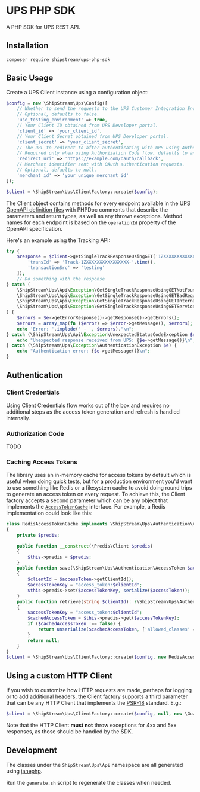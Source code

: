 # UPS PHP SDK

A PHP SDK for UPS REST API.

## Installation

```shell
composer require shipstream/ups-php-sdk
```

## Basic Usage

Create a UPS Client instance using a configuration object:

```php
$config = new \ShipStream\Ups\Config([
    // Whether to send the requests to the UPS Customer Integration Environment instead of the production environment.
    // Optional, defaults to false.
    'use_testing_environment' => true,
    // Your Client ID obtained from UPS Developer portal.
    'client_id' => 'your_client_id',
    // Your Client Secret obtained from UPS Developer portal.
    'client_secret' => 'your_client_secret',
    // The URL to redirect to after authenticating with UPS using Authorization Code flow.
    // Required only when using Authorization Code flow, defaults to an empty string.
    'redirect_uri' => 'https://example.com/oauth/callback',
    // Merchant identifier sent with OAuth authentication requests.
    // Optional, defaults to null.
    'merchant_id' => 'your_unique_merchant_id'
]);

$client = \ShipStream\Ups\ClientFactory::create($config);
```

The Client object contains methods for every endpoint available in the [UPS OpenAPI definition files](./openapi) with 
PHPDoc comments that describe the parameters and return types, as well as any thrown exceptions. 
Method names for each endpoint is based on the `operationId` property of the OpenAPI specification.

Here's an example using the Tracking API:

```php
try {
    $response = $client->getSingleTrackResponseUsingGET('1ZXXXXXXXXXXXXXXXX', $queryParams = [], $headers = [
        'transId' => 'Track-1ZXXXXXXXXXXXXXXXX-'.time(),
        'transactionSrc' => 'testing'
    ]);
    // Do something with the response
} catch (
    \ShipStream\Ups\Api\Exception\GetSingleTrackResponseUsingGETNotFoundException |
    \ShipStream\Ups\Api\Exception\GetSingleTrackResponseUsingGETBadRequestException |
    \ShipStream\Ups\Api\Exception\GetSingleTrackResponseUsingGETInternalServerErrorException |
    \ShipStream\Ups\Api\Exception\GetSingleTrackResponseUsingGETServiceUnavailableException $e
) {
    $errors = $e->getErrorResponse()->getResponse()->getErrors();
    $errors = array_map(fn ($error) => $error->getMessage(), $errors);
    echo 'Error: '.implode(' - ', $errors)."\n";
} catch (\ShipStream\Ups\Api\Exception\UnexpectedStatusCodeException $e) {
    echo "Unexpected response received from UPS: {$e->getMessage()}\n";
} catch (\ShipStream\Ups\Exception\AuthenticationException $e) {
    echo "Authentication error: {$e->getMessage()}\n";
}
```

## Authentication

### Client Credentials

Using Client Credentials flow works out of the box and requires no additional steps as the access token generation and refresh is handled internally.

### Authorization Code

TODO

### Caching Access Tokens

The library uses an in-memory cache for access tokens by default which is useful when doing quick tests, but for a production 
environment you'd want to use something like Redis or a filesystem cache to avoid doing round trips to generate an access token on every request.
To achieve this, the Client factory accepts a second parameter which can be any object that implements the [`AccessTokenCache`](./src/Authentication/AccessTokenCache.php) interface.
For example, a Redis implementation could look like this:

```php
class RedisAccessTokenCache implements \ShipStream\Ups\Authentication\AccessTokenCache
{
    private $predis;

    public function __construct(\Predis\Client $predis)
    {
        $this->predis = $predis;
    }
    public function save(\ShipStream\Ups\Authentication\AccessToken $accessToken)
    {
        $clientId = $accessToken->getClientId();
        $accessTokenKey = "access_token:$clientId";
        $this->predis->set($accessTokenKey, serialize($accessToken));
    }
    public function retrieve(string $clientId): ?\ShipStream\Ups\Authentication\AccessToken
    {
        $accessTokenKey = "access_token:$clientId";
        $cachedAccessToken = $this->predis->get($accessTokenKey);
        if ($cachedAccessToken !== false) {
            return unserialize($cachedAccessToken, ['allowed_classes' => [\ShipStream\Ups\Authentication\AccessToken::class]]);
        }
        return null;
    }
}
$client = \ShipStream\Ups\ClientFactory::create($config, new RedisAccessTokenCache(new \Predis\Client()));
```

## Using a custom HTTP Client

If you wish to customize how HTTP requests are made, perhaps for logging or to add additional headers, the Client factory supports 
a third parameter that can be any HTTP Client that implements the [PSR-18](https://www.php-fig.org/psr/psr-18/) standard. E.g.:

```php
$client = \ShipStream\Ups\ClientFactory::create($config, null, new \GuzzleHttp\Client());
```

Note that the HTTP Client **must not** throw exceptions for 4xx and 5xx responses, as those should be handled by the SDK.

## Development

The classes under the `ShipStream\Ups\Api` namespace are all generated using [janephp](https://jane.readthedocs.io/en/latest/index.html). 

Run the `generate.sh` script to regenerate the classes when needed.
